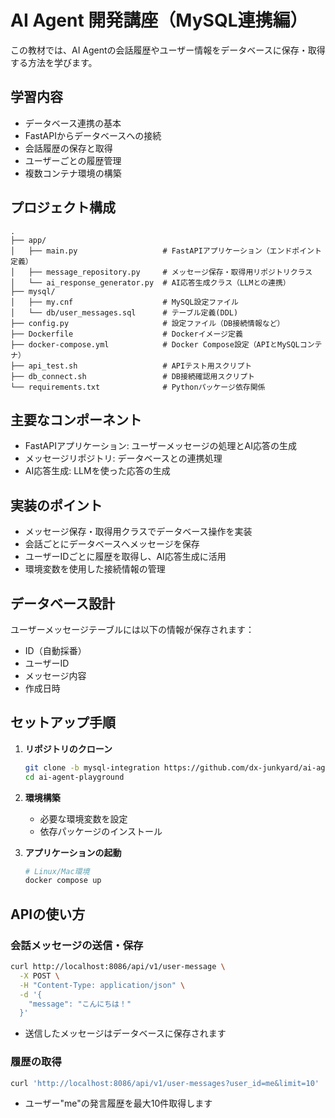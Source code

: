 # AI Agent 開発講座（MySQL連携編）

この教材では、AI Agentの会話履歴やユーザー情報をデータベースに保存・取得する方法を学びます。

## 学習内容

- データベース連携の基本
- FastAPIからデータベースへの接続
- 会話履歴の保存と取得
- ユーザーごとの履歴管理
- 複数コンテナ環境の構築

## プロジェクト構成

```
.
├── app/
│   ├── main.py                   # FastAPIアプリケーション（エンドポイント定義）
│   ├── message_repository.py     # メッセージ保存・取得用リポジトリクラス
│   └── ai_response_generator.py  # AI応答生成クラス（LLMとの連携）
├── mysql/
│   ├── my.cnf                    # MySQL設定ファイル
│   └── db/user_messages.sql      # テーブル定義(DDL)
├── config.py                     # 設定ファイル（DB接続情報など）
├── Dockerfile                    # Dockerイメージ定義
├── docker-compose.yml            # Docker Compose設定（APIとMySQLコンテナ）
├── api_test.sh                   # APIテスト用スクリプト
├── db_connect.sh                 # DB接続確認用スクリプト
└── requirements.txt              # Pythonパッケージ依存関係
```

## 主要なコンポーネント

- FastAPIアプリケーション: ユーザーメッセージの処理とAI応答の生成
- メッセージリポジトリ: データベースとの連携処理
- AI応答生成: LLMを使った応答の生成

## 実装のポイント

- メッセージ保存・取得用クラスでデータベース操作を実装
- 会話ごとにデータベースへメッセージを保存
- ユーザーIDごとに履歴を取得し、AI応答生成に活用
- 環境変数を使用した接続情報の管理

## データベース設計

ユーザーメッセージテーブルには以下の情報が保存されます：
- ID（自動採番）
- ユーザーID
- メッセージ内容
- 作成日時

## セットアップ手順

1. **リポジトリのクローン**
    ```bash
    git clone -b mysql-integration https://github.com/dx-junkyard/ai-agent-playground.git
    cd ai-agent-playground
    ```

2. **環境構築**
    - 必要な環境変数を設定
    - 依存パッケージのインストール

3. **アプリケーションの起動**
    ```bash
    # Linux/Mac環境
    docker compose up
    ```

## APIの使い方

### 会話メッセージの送信・保存

```bash
curl http://localhost:8086/api/v1/user-message \
  -X POST \
  -H "Content-Type: application/json" \
  -d '{
    "message": "こんにちは！"
  }'
```
- 送信したメッセージはデータベースに保存されます

### 履歴の取得

```bash
curl 'http://localhost:8086/api/v1/user-messages?user_id=me&limit=10'
```
- ユーザー"me"の発言履歴を最大10件取得します
